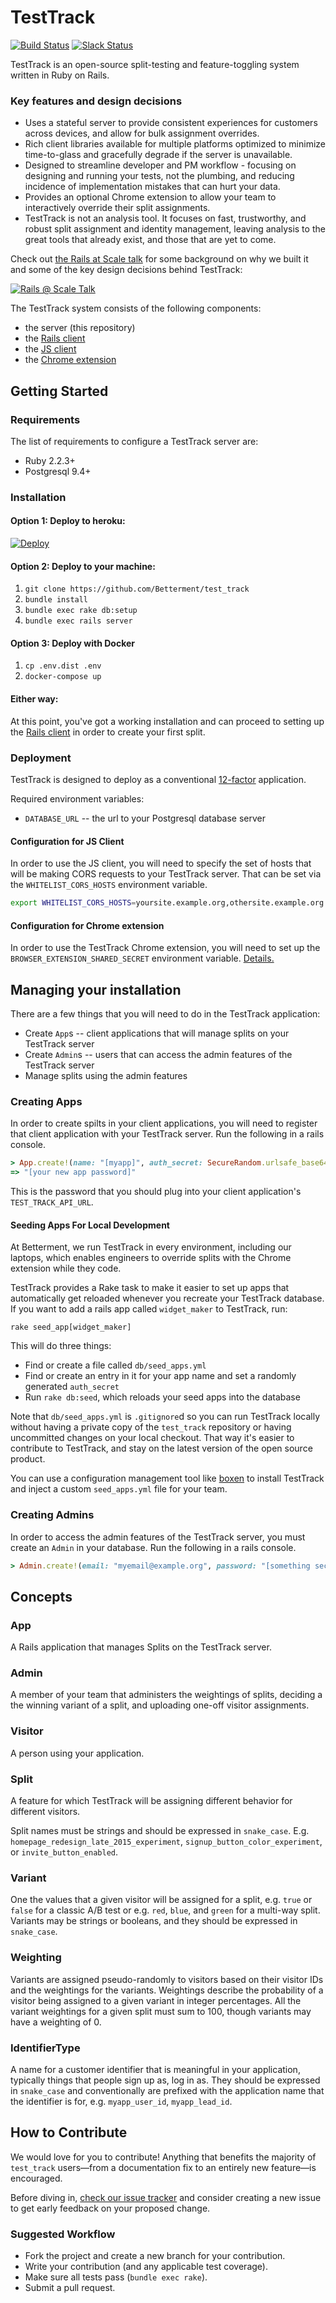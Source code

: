 # TestTrack

[![Build Status](https://travis-ci.org/Betterment/test_track.svg?branch=master)](https://travis-ci.org/Betterment/test_track)
[![Slack Status](https://testtrack-slackin.herokuapp.com/badge.svg)](https://testtrack-slackin.herokuapp.com)

TestTrack is an open-source split-testing and feature-toggling system written in Ruby on Rails.

### Key features and design decisions

* Uses a stateful server to provide consistent experiences for customers across devices, and allow for bulk assignment overrides.
* Rich client libraries available for multiple platforms optimized to minimize time-to-glass and gracefully degrade if the server is unavailable.
* Designed to streamline developer and PM workflow - focusing on designing and running your tests, not the plumbing, and reducing incidence of implementation mistakes that can hurt your data.
* Provides an optional Chrome extension to allow your team to interactively override their split assignments.
* TestTrack is not an analysis tool. It focuses on fast, trustworthy, and robust split assignment and identity management, leaving analysis to the great tools that already exist, and those that are yet to come.

Check out [the Rails at Scale talk](https://www.youtube.com/watch?v=mRGSwzUrCCo) for some background on why we built it and some of the key design decisions behind TestTrack:

[![Rails @ Scale Talk](https://img.youtube.com/vi/mRGSwzUrCCo/0.jpg)](https://www.youtube.com/watch?v=mRGSwzUrCCo)

The TestTrack system consists of the following components:

* the server (this repository)
* the [Rails client](https://github.com/Betterment/test_track_rails_client)
* the [JS client](https://github.com/Betterment/test_track_js_client)
* the [Chrome extension](https://github.com/Betterment/test_track_chrome_extension)

## Getting Started

### Requirements
The list of requirements to configure a TestTrack server are:
  * Ruby 2.2.3+
  * Postgresql 9.4+

### Installation

#### Option 1: Deploy to heroku:

[![Deploy](https://www.herokucdn.com/deploy/button.svg)](https://heroku.com/deploy)

#### Option 2: Deploy to your machine:

1. `git clone https://github.com/Betterment/test_track`
1. `bundle install`
1. `bundle exec rake db:setup`
1. `bundle exec rails server`

#### Option 3: Deploy with Docker
1. `cp .env.dist .env`
1. `docker-compose up`

#### Either way:

At this point, you've got a working installation and can proceed to setting up the [Rails client](https://github.com/Betterment/test_track_rails_client) in order to create your first split.

### Deployment
TestTrack is designed to deploy as a conventional [12-factor](https://12factor.net/) application.

Required environment variables:
* `DATABASE_URL` -- the url to your Postgresql database server

#### Configuration for JS Client
In order to use the JS client, you will need to specify the set of hosts that will be making CORS requests to your TestTrack server. That can be set via the `WHITELIST_CORS_HOSTS` environment variable.

```bash
export WHITELIST_CORS_HOSTS=yoursite.example.org,othersite.example.org
```

#### Configuration for Chrome extension
In order to use the TestTrack Chrome extension, you will need to set up the `BROWSER_EXTENSION_SHARED_SECRET` environment variable. [Details.](https://github.com/Betterment/test_track_chrome_extension#building-the-extension)

## Managing your installation
There are a few things that you will need to do in the TestTrack application:
* Create `App`s -- client applications that will manage splits on your TestTrack server
* Create `Admin`s -- users that can access the admin features of the TestTrack server
* Manage splits using the admin features

### Creating Apps
In order to create spilts in your client applications, you will need to register that client application with your TestTrack server. Run the following in a rails console.

```ruby
> App.create!(name: "[myapp]", auth_secret: SecureRandom.urlsafe_base64(32)).auth_secret
=> "[your new app password]"
```

This is the password that you should plug into your client application's `TEST_TRACK_API_URL`.

#### Seeding Apps For Local Development
At Betterment, we run TestTrack in every environment, including our
laptops, which enables engineers to override splits with the Chrome
extension while they code.

TestTrack provides a Rake task to make it easier to set up apps that
automatically get reloaded whenever you recreate your TestTrack
database. If you want to add a rails app called `widget_maker` to
TestTrack, run:

```shell
rake seed_app[widget_maker]
```

This will do three things:
* Find or create a file called `db/seed_apps.yml`
* Find or create an entry in it for your app name and set a randomly
  generated `auth_secret`
* Run `rake db:seed`, which reloads your seed apps into the database

Note that `db/seed_apps.yml` is `.gitignore`d so you can run TestTrack
locally without having a private copy of the `test_track` repository or
having uncommitted changes on your local checkout. That way it's easier
to contribute to TestTrack, and stay on the latest version of the open
source product.

You can use a configuration management tool like
[boxen](https://github.com/boxen/our-boxen) to install TestTrack and
inject a custom `seed_apps.yml` file for your team.

### Creating Admins
In order to access the admin features of the TestTrack server, you must create an `Admin` in your database. Run the following in a rails console.

```ruby
> Admin.create!(email: "myemail@example.org", password: "[something secret]")
```

## Concepts

### App
A Rails application that manages Splits on the TestTrack server.

### Admin
A member of your team that administers the weightings of splits, deciding a the winning variant of a split, and uploading one-off visitor assignments.

### Visitor
A person using your application.

### Split
A feature for which TestTrack will be assigning different behavior for different visitors.

Split names must be strings and should be expressed in `snake_case`. E.g. `homepage_redesign_late_2015_experiment`, `signup_button_color_experiment`, or `invite_button_enabled`.

### Variant
One the values that a given visitor will be assigned for a split, e.g. `true` or `false` for a classic A/B test or e.g. `red`, `blue`, and `green` for a multi-way split.  Variants may be strings or booleans, and they should be expressed in `snake_case`.

### Weighting
Variants are assigned pseudo-randomly to visitors based on their visitor IDs and the weightings for the variants.  Weightings describe the probability of a visitor being assigned to a given variant in integer percentages.  All the variant weightings for a given split must sum to 100, though variants may have a weighting of 0.

### IdentifierType
A name for a customer identifier that is meaningful in your application, typically things that people sign up as, log in as.  They should be expressed in `snake_case` and conventionally are prefixed with the application name that the identifier is for, e.g. `myapp_user_id`, `myapp_lead_id`.

## How to Contribute

We would love for you to contribute! Anything that benefits the majority of `test_track` users—from a documentation fix to an entirely new feature—is encouraged.

Before diving in, [check our issue tracker](//github.com/Betterment/test_track/issues) and consider creating a new issue to get early feedback on your proposed change.

### Suggested Workflow

* Fork the project and create a new branch for your contribution.
* Write your contribution (and any applicable test coverage).
* Make sure all tests pass (`bundle exec rake`).
* Submit a pull request.
